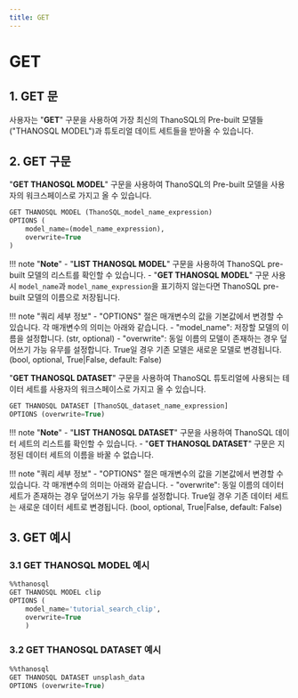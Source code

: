 ```yaml
---
title: GET
---
```


# __GET__

## __1. GET 문__

사용자는 "__GET__" 구문을 사용하여 가장 최신의 ThanoSQL의 Pre-built 모델들("THANOSQL MODEL")과 튜토리얼 데이트 세트들을 받아올 수 있습니다.

## __2. GET 구문__

"__GET THANOSQL MODEL__" 구문을 사용하여 ThanoSQL의 Pre-built 모델을 사용자의 워크스페이스로 가지고 올 수 있습니다.

```sql
GET THANOSQL MODEL (ThanoSQL_model_name_expression) 
OPTIONS (
    model_name=(model_name_expression),
    overwrite=True
)
```

!!! note "__Note__"
    - "__LIST THANOSQL MODEL__" 구문을 사용하여 ThanoSQL pre-built 모델의 리스트를 확인할 수 있습니다.
    - "__GET THANOSQL MODEL__" 구문 사용 시 `model_name`과 `model_name_expression`을 표기하지 않는다면 ThanoSQL pre-built 모델의 이름으로 저장됩니다.

!!! note "쿼리 세부 정보"
    - "OPTIONS" 절은 매개변수의 값을 기본값에서 변경할 수 있습니다. 각 매개변수의 의미는 아래와 같습니다.
        - "model_name": 저장할 모델의 이름을 설정합니다. (str, optional)
        - "overwrite": 동일 이름의 모델이 존재하는 경우 덮어쓰기 가능 유무를 설정합니다. True일 경우 기존 모델은 새로운 모델로 변경됩니다. (bool, optional, True|False, default: False)

"__GET THANOSQL DATASET__" 구문을 사용하여 ThanoSQL 튜토리얼에 사용되는 테이터 세트를 사용자의 워크스페이스로 가지고 올 수 있습니다.

```sql
GET THANOSQL DATASET [ThanoSQL_dataset_name_expression]
OPTIONS (overwrite=True)
```

!!! note "__Note__"
    - "__LIST THANOSQL DATASET__" 구문을 사용하여 ThanoSQL 데이터 세트의 리스트를 확인할 수 있습니다.
    - "__GET THANOSQL DATASET__" 구문은 지정된 데이터 세트의 이름을 바꿀 수 없습니다.

!!! note "쿼리 세부 정보"
    - "OPTIONS" 절은 매개변수의 값을 기본값에서 변경할 수 있습니다. 각 매개변수의 의미는 아래와 같습니다.
        - "overwrite": 동일 이름의 데이터 세트가 존재하는 경우 덮어쓰기 가능 유무를 설정합니다. True일 경우 기존 데이터 세트는 새로운 데이터 세트로 변경됩니다. (bool, optional, True|False, default: False)

## __3. GET 예시__

### __3.1 GET THANOSQL MODEL 예시__

```sql
%%thanosql
GET THANOSQL MODEL clip
OPTIONS (
    model_name='tutorial_search_clip',
    overwrite=True
    )
```

### __3.2 GET THANOSQL DATASET 예시__

```sql
%%thanosql
GET THANOSQL DATASET unsplash_data
OPTIONS (overwrite=True)
```